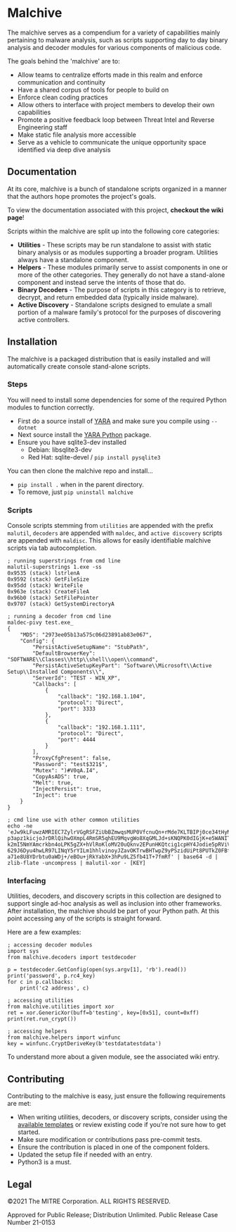 # Malchive #

The malchive serves as a compendium for a variety of capabilities mainly pertaining to malware analysis, such as scripts supporting day to day binary analysis and decoder modules for various components of malicious code.

The goals behind the 'malchive' are to:
* Allow teams to centralize efforts made in this realm and enforce communication and continuity
* Have a shared corpus of tools for people to build on
* Enforce clean coding practices
* Allow others to interface with project members to develop their own capabilities
* Promote a positive feedback loop between Threat Intel and Reverse Engineering staff
* Make static file analysis more accessible
* Serve as a vehicle to communicate the unique opportunity space identified via deep dive analysis

## Documentation ##

At its core, malchive is a bunch of standalone scripts organized in a manner that the authors hope promotes the project's goals.

To view the documentation associated with this project, **checkout the wiki page**!

Scripts within the malchive are split up into the following core categories:

* **Utilities** - These scripts may be run standalone to assist with static binary analysis or as modules supporting a broader program. Utilities always have a standalone component.
* **Helpers** - These modules primarily serve to assist components in one or more of the other categories. They generally do not have a stand-alone component and instead serve the intents of those that do.
* **Binary Decoders** - The purpose of scripts in this category is to retrieve, decrypt, and return embedded data (typically inside malware).
* **Active Discovery** - Standalone scripts designed to emulate a small portion of a malware family's protocol for the purposes of discovering active controllers.

## Installation ##

The malchive is a packaged distribution that is easily installed and will automatically create console stand-alone scripts.

### Steps ###

You will need to install some dependencies for some of the required Python modules to function correctly.
* First do a source install of [YARA](https://github.com/VirusTotal/yara/releases) and make sure you compile using `--dotnet`
* Next source install the [YARA Python](https://github.com/VirusTotal/yara-python/releases/) package.
* Ensure you have sqlite3-dev installed
    - Debian: libsqlite3-dev
    - Red Hat: sqlite-devel / `pip install pysqlite3`

You can then clone the malchive repo and install...
* `pip install .` when in the parent directory.
* To remove, just `pip uninstall malchive`

### Scripts ###

Console scripts stemming from `utilities` are appended with the prefix `malutil`, `decoders` are appended with `maldec`, and `active discovery` scripts are appended with `maldisc`. This allows for easily identifiable malchive scripts via tab autocompletion.

```buildoutcfg
; running superstrings from cmd line
malutil-superstrings 1.exe -ss
0x9535 (stack) lstrlenA
0x9592 (stack) GetFileSize
0x95dd (stack) WriteFile
0x963e (stack) CreateFileA
0x96b0 (stack) SetFilePointer
0x9707 (stack) GetSystemDirectoryA

; running a decoder from cmd line
maldec-pivy test.exe_
{
    "MD5": "2973ee05b13a575c06d23891ab83e067",
    "Config": {
        "PersistActiveSetupName": "StubPath",
        "DefaultBrowserKey": "SOFTWARE\\Classes\\http\\shell\\open\\command",
        "PersistActiveSetupKeyPart": "Software\\Microsoft\\Active Setup\\Installed Components\\",
        "ServerId": "TEST - WIN_XP",
        "Callbacks": [
            {
                "callback": "192.168.1.104",
                "protocol": "Direct",
                "port": 3333
            },
            {
                "callback": "192.168.1.111",
                "protocol": "Direct",
                "port": 4444
            }
        ],
        "ProxyCfgPresent": false,
        "Password": "test$321$",
        "Mutex": ")#V0qA.I4",
        "CopyAsADS": true,
        "Melt": true,
        "InjectPersist": true,
        "Inject": true
    }
}

; cmd line use with other common utilities
echo -ne 'eJw9kLFuwzAMRIEC7ZylrVGgRSFZiUbBZmwqsMUP0VfcnuQn+rMde7KLTBIPj0ce34tHyMUJjrnw
p3apz1kicjoJrDRlQihwOXmpL4RmSR5qhEU9MqvgWo8XqGMLJd+sKNQPK0dIGjK+e5WANIT6NeOs
k2mI5NmYAmcrkbn4oLPK5gZX+hVlRoKloMV20uQknv2EPunHKQtcig1cpHY4Jodie5pRViV+rp1t
629J6Dyu4hwLR97LINqY5rYILm1hhlvinoyJZavOKTrwBHTwpZ9yPSzidUiPt8PUTkZ0FBfayWLp
a71e8U8YDrbtu0aWDj+/eBOu+jRkYabX+3hPu9LZ5fb41T+7fmRf' | base64 -d | zlib-flate -uncompress | malutil-xor - [KEY]
```

### Interfacing ###

Utilities, decoders, and discovery scripts in this collection are designed to support single ad-hoc analysis as well as inclusion into other frameworks. After installation, the malchive should be part of your Python path. At this point accessing any of the scripts is straight forward.

Here are a few examples:

```buildoutcfg
; accessing decoder modules
import sys
from malchive.decoders import testdecoder

p = testdecoder.GetConfig(open(sys.argv[1], 'rb').read())
print('password', p.rc4_key)
for c in p.callbacks:
    print('c2 address', c)

; accessing utilities
from malchive.utilities import xor
ret = xor.GenericXor(buff=b'testing', key=[0x51], count=0xff)
print(ret.run_crypt())

; accessing helpers
from malchive.helpers import winfunc
key = winfunc.CryptDeriveKey(b'testdatatestdata')
```

To understand more about a given module, see the associated wiki entry.

## Contributing ##

Contributing to the malchive is easy, just ensure the following requirements are met:
* When writing utilities, decoders, or discovery scripts, consider using the [available templates](https://github.com/mitrecnd/malchive/blob/main/malchive/extras/) or review existing code if you're not sure how to get started.
* Make sure modification or contributions pass pre-commit tests.
* Ensure the contribution is placed in one of the component folders.
* Updated the setup file if needed with an entry.
* Python3 is a must.

## Legal ##

©2021 The MITRE Corporation. ALL RIGHTS RESERVED.

Approved for Public Release; Distribution Unlimited. Public Release Case Number 21-0153
